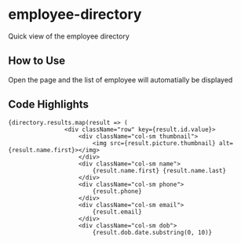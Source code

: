 # employee-directory
Quick view of the employee directory
## How to Use
Open the page and the list of employee will automatially be displayed
## Code Highlights
```
{directory.results.map(result => (
                <div className="row" key={result.id.value}>
                    <div className="col-sm thumbnail">
                        <img src={result.picture.thumbnail} alt={result.name.first}></img>
                    </div>
                    <div className="col-sm name">
                        {result.name.first} {result.name.last}
                    </div>
                    <div className="col-sm phone">
                        {result.phone}
                    </div>
                    <div className="col-sm email">
                        {result.email}
                    </div>
                    <div className="col-sm dob">
                        {result.dob.date.substring(0, 10)}
```